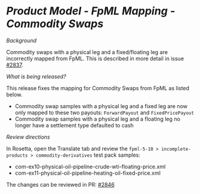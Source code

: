 # _Product Model - FpML Mapping - Commodity Swaps_

_Background_

Commodity swaps with a physical leg and a fixed/floating leg are incorrectly mapped from FpML. This is described in more detail in issue [#2837](https://github.com/finos/common-domain-model/issues/2837).

_What is being released?_

This release fixes the mapping for Commodity Swaps from FpML as listed below.

- Commodity swap samples with a physical leg and a fixed leg are now only mapped to these two payouts: `ForwardPayout` and `FixedPricePayout`
- Commodity swap samples with a physical leg and a floating leg no longer have a settlement type defaulted to cash

_Review directions_

In Rosetta, open the Translate tab and review the `fpml-5-10 > incomplete-products > commodity-derivatives` test pack samples:

- com-ex10-physical-oil-pipeline-crude-wti-floating-price.xml
- com-ex11-physical-oil-pipeline-heating-oil-fixed-price.xml

The changes can be reviewed in PR: [#2846](https://github.com/finos/common-domain-model/pull/2846)